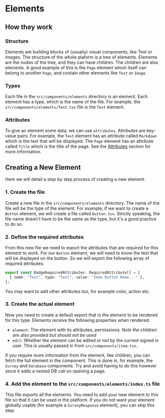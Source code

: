 # Elements

## How they work

### Structure

Elements are building blocks of (usually) visual components, like Text or Images. The structure of the whole plaform is a tree of elements. Elements are the nodes of the tree, and they can have children. The children are also elements. A good example of this is the `Page` element which itself can belong to another `Page`, and contain other elements like `Text` or `Image`.

### Types

Each file in the `src/components/elements` directory is an element. Each element has a type, which is the name of the file. For example, the `src/components/elements/Text.tsx` file is the `Text` element.

### Attributes

To give an element some data, we can use `attributes`. Attributes are key-value pairs. For example, the `Text` element has an attribute called `Markdown` which is the text that will be displayed. The `Page` element has an attribute called `Title` which is the title of the page. See the [Attributes](#attributes) section for more information.

## Creating a New Element

Here we will detail a step by step process of creating a new element.

### 1. Create the file

Create a new file in the `src/components/elements` directory. The name of the file will be the type of the element. For example, if we want to create a `Button` element, we will create a file called `Button.tsx`. Strictly speaking, the file name doesn't have to be the same as the type, but it's a good practice to do so.

### 2. Define the required attributes

From this new file we need to export the attributes that are required for this element to work. For our `Button` element, we will need to know the text that will be displayed on the button. So we will export the following array of required attributes:

```ts
export const BadgeRequiredAttributes: RequiredAttribute[] = [
  { name: "Text", type: "Text", value: "Some Button Name..." },
];
```

You may want to add other attributes too, for example color, action etc.

### 3. Create the actual element

Now you need to create a default export that is the element to be rendered for this type. Elements receive the following properties when rendered:

- `element`: The element with its attributes, permissions. _Note the children are also provided but should not be used_
- `edit`: Whether the element can be edited or not by the current signed in user. This is usually passed in from `src/components/item.tsx`.

If you require more information from the element, like children, you can fetch the full element in the component. This is done in, for example, the `Survey` and `Database` components. Try and avoid having to do this however since it adds a nested DB call on opening a page.

### 4. Add the element to the `src/components/elements/index.ts` file

This file exports all the elements. You need to add your new element to this file so that it can be used in the platform. If you do not want your element globally usable (for example a `SurveyResponse` element), you can skip this step.
